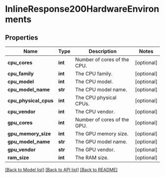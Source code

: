 # InlineResponse200HardwareEnvironments

## Properties
Name | Type | Description | Notes
------------ | ------------- | ------------- | -------------
**cpu_cores** | **int** | Number of cores of the CPU. | [optional]
**cpu_family** | **int** | The CPU family. | [optional]
**cpu_model** | **int** | The CPU model. | [optional]
**cpu_model_name** | **str** | The CPU model name. | [optional]
**cpu_physical_cpus** | **int** | The CPU physical CPUs. | [optional]
**cpu_vendor** | **int** | The CPU vendor. | [optional]
**gpu_cores** | **int** | Number of cores of the GPU. | [optional]
**gpu_memory_size** | **int** | The GPU memory size. | [optional]
**gpu_model_name** | **str** | The GPU model name. | [optional]
**gpu_vendor** | **str** | The GPU vendor. | [optional]
**ram_size** | **int** | The RAM size. | [optional]

[[Back to Model list]](../README.md#documentation-for-models) [[Back to API list]](../README.md#documentation-for-api-endpoints) [[Back to README]](../README.md)

